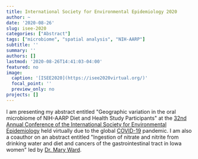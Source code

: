 ```yaml
---
title: International Society for Environmental Epidemiology 2020
author: ~
date: '2020-08-26'
slug: isee-2020
categories: ["Abstract"]
tags: ["microbiome", "spatial analysis", "NIH-AARP"]
subtitle: ''
summary: ''
authors: []
lastmod: '2020-08-26T14:41:03-04:00'
featured: no
image:
  caption: '[ISEE2020](https://isee2020virtual.org/)'
  focal_point: ''
  preview_only: no
projects: []
---
```


I am presenting my abstract entitled "Geographic variation in the oral microbiome of NIH-AARP Diet and Health Study Participants" at the [32nd Annual Conference of the International Society for Environmental Epidemiology](https://isee2020virtual.org/) held virtually due to the global [COVID-19](https://www.cdc.gov/coronavirus/2019-ncov/index.html) pandemic. I am also a coauthor on an abstract entitled "Ingestion of nitrate and nitrite from drinking water and diet and cancers of the gastrointestinal tract in Iowa women" led by [Dr. Mary Ward](https://dceg.cancer.gov/about/staff-directory/ward-mary).